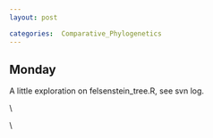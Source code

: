 ```yaml
---
layout: post

categories:  Comparative_Phylogenetics
---
```






 





Monday
------

A little exploration on felsenstein\_tree.R, see svn log.

\

\

